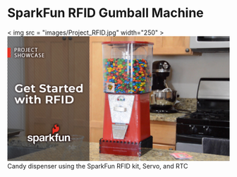 # SparkFun RFID Gumball Machine
< img src = "images/Project_RFID.jpg" width="250" >
![Gumball Machine capture from video](images/Project_RFID.jpg)
 Candy dispenser using the SparkFun RFID kit, Servo, and RTC
